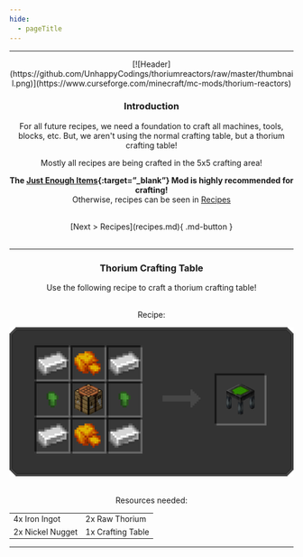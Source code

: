 ```yaml
---
hide:
  - pageTitle
---
```


<center>
<hr>
[![Header](https://github.com/UnhappyCodings/thoriumreactors/raw/master/thumbnail.png)](https://www.curseforge.com/minecraft/mc-mods/thorium-reactors)

### Introduction

For all future recipes, we need a foundation to craft all machines, tools, blocks, etc.
But, we aren't using the normal crafting table, but a thorium crafting table!

Mostly all recipes are being crafted in the 5x5 crafting area!

**The [Just Enough Items](https://www.curseforge.com/minecraft/mc-mods/jei){:target=”_blank”}   Mod is highly recommended for crafting!** <br>
Otherwise, recipes can be seen in [Recipes](recipes.md)

<br>
[Next > Recipes](recipes.md){ .md-button }
<br><br>
<hr>

### Thorium Crafting Table

Use the following recipe to craft a thorium crafting table!

<br>
Recipe:

![Recipe](./img/recipe-thorium_crafting_table.png)

<br>
Resources needed:

<table>
    <tr>
        <td> 4x Iron Ingot </td>
        <td> 2x Raw Thorium </td>
    </tr>
    <tr>
        <td> 2x Nickel Nugget </td>
        <td> 1x Crafting Table </td>
    </tr>
</table>

<hr>